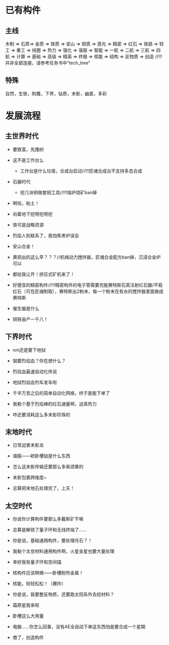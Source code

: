 # 已有构件

## 主线 
 木制 => 石质=> 金质 => 铁质 => 安山 => 铜质 => 感光 => 精密 => 红石 => 铁路 => 轻工 => 重工 => 线圈 => 热力 => 强化 => 谐振 => 智能 => 一航 => 二航 => 三航 => 四航 => 计算 => 基础 => 高级 => 精英 => 终极 => 核能 => 结构 => 反物质 => 创造
 //!!!并非全部连接，请参考任务书中“tech_tree”

## 特殊

自然，生铁，附魔，下界，钴质，末影，幽匿，多彩

# 发展流程

## 主世界时代

 - 要致富，先撸树

 - 这不是工作台么

   * 工作台是什么垃圾，合成台启动//!!!匠魂合成台不支持多态合成

 - 石器时代

   * 挖几块铜做套铜工具//!!!熔炉烧矿ban掉

 - 啊哈，粘土！

 - 向着地下挖呀挖呀挖

 - 铁可是战略资源

 - 烈焰人别联系了，我怕焦黑炉误会

 - 安山合金！

 - 黄铜出的这么早？？？//机械动力搅拌器，匠魂合金配方ban掉，沉浸合金炉可以

 - 都给我让开！挤压式矿机来了！
 - 好便宜的精密构件//!!!精密构件的电子管需要充能赛特斯石英注射红石酸/不稳红石（可在匠魂制取），赛特斯出2粉末，每一个粉末在有水的搅拌器里面做成赛特斯


 - 催生器是什么

 - 铜铁亩产一千八！

## 下界时代

 - nm还是要下地狱

 - 钢要烈焰血？你在想什么？

 - 烈焰血最速自动化传说

 - 地狱烈焰血列车发车啦

 - 千辛万苦之后的简单自动化网络，终于是能下单了

 - 我勒个基于烈焰棒的红石通量啊，迫真热力

 - 咋还要消耗这么多末影珍珠的

## 末地时代

 - 日常迫害末影龙

 - 谐振——欸卧槽铂是什么东西

 - 怎么这末影传输还要那么多紫颂果的

 - 末影包裹跨维度~

 - 总算把末地石处理完了，上天！

## 太空时代

 - 你说你计算构件要那么多戴斯矿干嘛

 - 总算是解锁了量子环和无线终端了……

 - 你是说，基础通用构件，要处理月石？！

 - 我勒个太空材料通用构件啊，火星金星也要大量处理

 - 幸好我有量子环和空间锚

 - 核构件应该稍微——卧槽耐热金属！

 - 核能，轻轻松松！（爆炸）

 - 你是说，我要整反物质，还要跑太阳系外去挖材料？

 - 霜原星我来啦

 - 卧槽这么大用量

 - 电脑……你怎么回事，没有AE全自动下单这东西怕是要合成一个星期

 - 倦了，创造构件